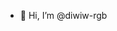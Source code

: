 - 👋 Hi, I’m @diwiw-rgb


<!---
diwiw-rgb/diwiw-rgb is a ✨ special ✨ repository because its `README.md` (this file) appears on your GitHub profile.
You can click the Preview link to take a look at your changes.
--->
